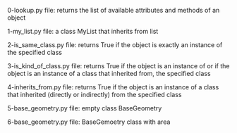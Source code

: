 0-lookup.py file: returns the list of available attributes and methods of an object

1-my_list.py file: a class MyList that inherits from list

2-is_same_class.py file: returns True if the object is exactly an instance of the specified class

3-is_kind_of_class.py file: returns True if the object is an instance of or if the object is an instance of a class that inherited from, the specified class

4-inherits_from.py file: returns True if the object is an instance of a class that inherited (directly or indirectly) from the specified class

5-base_geometry.py file: empty class BaseGeometry

6-base_geometry.py file: BaseGemoetry class with area 
